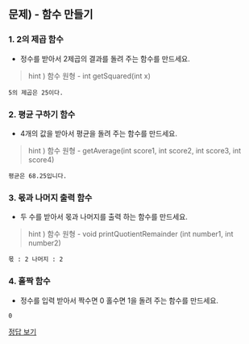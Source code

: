 ## 문제) - 함수 만들기

### 1. 2의 제곱 함수 
 
* 정수를 받아서 2제곱의 결과를 돌려 주는 함수를 만드세요.

> hint ) 함수 원형 - int getSquared(int x)

```
5의 제곱은 25이다.
```

### 2. 평균 구하기 함수 
* 4개의 값을 받아서 평균을 돌려 주는 함수를 만드세요.

> hint ) 함수 원형 - getAverage(int score1, int score2, int score3, int score4)

```
평균은 68.25입니다.
```
### 3. 몫과 나머지 출력 함수
* 두 수를 받아서 몫과 나머지를 출력 하는 함수를 만드세요.

> hint ) 함수 원형 - void printQuotientRemainder (int number1, int number2)

```
몫 : 2 나머지 : 2
```

### 4. 홀짝 함수
* 정수를 입력 받아서 짝수면 0 홀수면 1을 돌려 주는 함수를 만드세요.

```
0
```

[정답 보기](test02.c)

